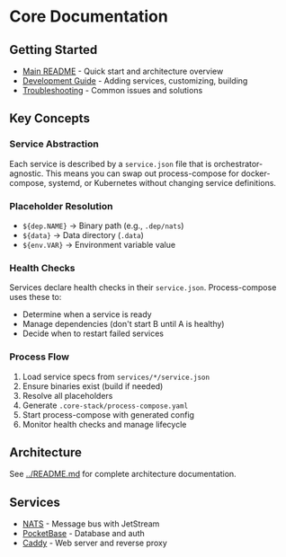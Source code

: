 # Core Documentation

## Getting Started

- [Main README](../README.md) - Quick start and architecture overview
- [Development Guide](DEVELOPMENT.md) - Adding services, customizing, building
- [Troubleshooting](TROUBLESHOOTING.md) - Common issues and solutions

## Key Concepts

### Service Abstraction
Each service is described by a `service.json` file that is orchestrator-agnostic. This means you can swap out process-compose for docker-compose, systemd, or Kubernetes without changing service definitions.

### Placeholder Resolution
- `${dep.NAME}` → Binary path (e.g., `.dep/nats`)
- `${data}` → Data directory (`.data`)
- `${env.VAR}` → Environment variable value

### Health Checks
Services declare health checks in their `service.json`. Process-compose uses these to:
- Determine when a service is ready
- Manage dependencies (don't start B until A is healthy)
- Decide when to restart failed services

### Process Flow
1. Load service specs from `services/*/service.json`
2. Ensure binaries exist (build if needed)
3. Resolve all placeholders
4. Generate `.core-stack/process-compose.yaml`
5. Start process-compose with generated config
6. Monitor health checks and manage lifecycle

## Architecture

See [../README.md](../README.md) for complete architecture documentation.

## Services

- [NATS](../services/nats/README.md) - Message bus with JetStream
- [PocketBase](../services/pocketbase/README.md) - Database and auth
- [Caddy](../services/caddy/README.md) - Web server and reverse proxy
